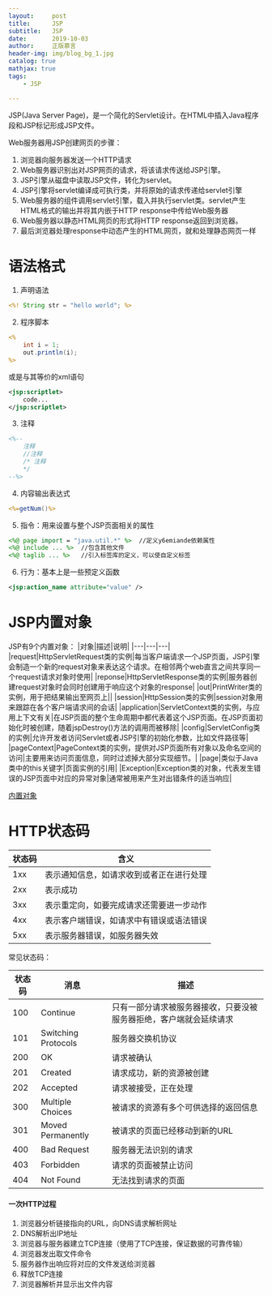 ```yaml
---
layout:     post
title:      JSP
subtitle:   JSP
date:       2019-10-03
author:     正版慕言
header-img: img/blog_bg_1.jpg
catalog: true
mathjax: true
tags:
    - JSP

---
```


JSP(Java Server Page)，是一个简化的Servlet设计。在HTML中插入Java程序段和JSP标记形成JSP文件。

Web服务器用JSP创建网页的步骤：

1. 浏览器向服务器发送一个HTTP请求
2. Web服务器识别出对JSP网页的请求，将该请求传送给JSP引擎。
3. JSP引擎从磁盘中读取JSP文件，转化为servlet。
4. JSP引擎将servlet编译成可执行类，并将原始的请求传递给servlet引擎
5. Web服务器的组件调用servlet引擎，载入并执行servlet类。servlet产生HTML格式的输出并将其内嵌于HTTP response中传给Web服务器
6. Web服务器以静态HTML网页的形式将HTTP response返回到浏览器。
7. 最后浏览器处理response中动态产生的HTML网页，就和处理静态网页一样


# 语法格式

1. 声明语法
```jsp
<%! String str = "hello world"; %>
```
2. 程序脚本
```jsp
<% 
    int i = 1;
    out.println(i);
%>
```

或是与其等价的xml语句

```xml
<jsp:scriptlet>
    code...
</jsp:scriptlet>
```

3. 注释
```jsp
<%-- 
    注释 
    //注释
    /* 注释
    */
--%>
```
4. 内容输出表达式
```jsp
<%=getNum()%>
```
5. 指令：用来设置与整个JSP页面相关的属性
```jsp
<%@ page import = "java.util.*" %>  //定义y6emiande依赖属性
<%@ include ... %>  //包含其他文件
<%@ taglib ... %>   //引入标签库的定义，可以使自定义标签

```
6. 行为：基本上是一些预定义函数
```xml
<jsp:action_name attribute="value" />
```

# JSP内置对象

JSP有9个内置对象：
|对象|描述|说明|
|---|---|---|
|request|HttpServletRequest类的实例|每当客户端请求一个JSP页面，JSP引擎会制造一个新的request对象来表达这个请求。在相邻两个web直言之间共享同一个request请求对象时使用|
|reponse|HttpServletResponse类的实例|服务器创建request对象时会同时创建用于响应这个对象的response|
|out|PrintWriter类的实例，用于把结果输出至网页上||
|session|HttpSession类的实例|session对象用来跟踪在各个客户端请求间的会话|
|application|ServletContext类的实例，与应用上下文有关|在JSP页面的整个生命周期中都代表着这个JSP页面。在JSP页面初始化时被创建，随着jspDestroy()方法的调用而被移除|
|config|ServletConfig类的实例|允许开发者访问Servlet或者JSP引擎的初始化参数，比如文件路径等|
|pageContext|PageContext类的实例，提供对JSP页面所有对象以及命名空间的访问|主要用来访问页面信息，同时过滤掉大部分实现细节。|
|page|类似于Java类中的this关键字|页面实例的引用|
|Exception|Exception类的对象，代表发生错误的JSP页面中对应的异常对象|通常被用来产生对出错条件的适当响应|

[内置对象](/img/JSP内置对象教辅.pdf)

# HTTP状态码

|状态码|含义|
|---|---|
|1xx|表示通知信息，如请求收到或者正在进行处理|
|2xx|表示成功|
|3xx|表示重定向，如要完成请求还需要进一步动作|
|4xx|表示客户端错误，如请求中有错误或语法错误|
|5xx|表示服务器错误，如服务器失效|

常见状态码：

|状态码|消息|描述|
|---|---|---|
|100|Continue|只有一部分请求被服务器接收，只要没被服务器拒绝，客户端就会延续请求|
|101|Switching Protocols|服务器交换机协议|
|200|OK|请求被确认|
|201|Created|请求成功，新的资源被创建|
|202|Accepted|请求被接受，正在处理|
|300|Multiple Choices|被请求的资源有多个可供选择的返回信息|
|301|Moved Permanently|被请求的页面已经移动到新的URL|
|400|Bad Request|服务器无法识别的请求|
|403|Forbidden|请求的页面被禁止访问|
|404|Not Found|无法找到请求的页面|

#### 一次HTTP过程
1. 浏览器分析链接指向的URL，向DNS请求解析网址
3. DNS解析出IP地址
4. 浏览器与服务器建立TCP连接（使用了TCP连接，保证数据的可靠传输）
5. 浏览器发出取文件命令
6. 服务器作出响应将对应的文件发送给浏览器
7. 释放TCP连接
8. 浏览器解析并显示出文件内容


